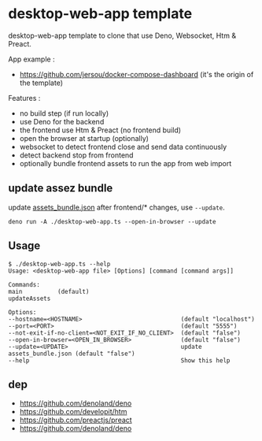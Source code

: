 # desktop-web-app template

desktop-web-app template to clone that use Deno, Websocket, Htm & Preact.

App example :
- https://github.com/jersou/docker-compose-dashboard  (it's the origin of the template)

Features :
- no build step (if run locally)
- use Deno for the backend
- the frontend use Htm & Preact (no frontend build)
- open the browser at startup (optionally)
- websocket to detect frontend close and send data continuously
- detect backend stop from frontend
- optionally bundle frontend assets to run the app from web import

## update assez bundle
update [assets_bundle.json](assets_bundle.json) after frontend/* changes, use `--update`.
```shell
deno run -A ./desktop-web-app.ts --open-in-browser --update
```

## Usage

```
$ ./desktop-web-app.ts --help
Usage: <desktop-web-app file> [Options] [command [command args]]

Commands:
main          (default)
updateAssets

Options:
--hostname=<HOSTNAME>                            (default "localhost")
--port=<PORT>                                    (default "5555")
--not-exit-if-no-client=<NOT_EXIT_IF_NO_CLIENT>  (default "false")
--open-in-browser=<OPEN_IN_BROWSER>              (default "false")
--update=<UPDATE>                                update assets_bundle.json (default "false")
--help                                           Show this help
```

## dep
  - https://github.com/denoland/deno
  - https://github.com/developit/htm
  - https://github.com/preactjs/preact
  - https://github.com/denoland/deno
